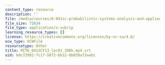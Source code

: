 ```yaml
---
content_type: resource
description: ''
file: /media/courses/6-041sc-probabilistic-systems-analysis-and-applied-probability-fall-2013/bdc729827c1756f2bb12bb839a73aab1_MIT6_041SCF13_lec01_300k.mp4.vtt
file_size: 72634
file_type: application/x-subrip
learning_resource_types: []
license: https://creativecommons.org/licenses/by-nc-sa/4.0/
ocw_type: OCWFile
resourcetype: Other
title: MIT6_041SCF13_lec01_300k.mp4.srt
uid: bdc72982-7c17-56f2-bb12-bb839a73aab1
---
```

